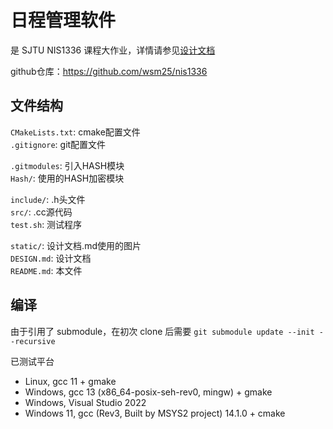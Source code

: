# 日程管理软件

是 SJTU NIS1336 课程大作业，详情请参见[设计文档](./DESIGN.md)  

github仓库：<https://github.com/wsm25/nis1336>  

## 文件结构 
`CMakeLists.txt`: cmake配置文件  
`.gitignore`: git配置文件  

`.gitmodules`: 引入HASH模块  
`Hash/`: 使用的HASH加密模块  

`include/`: .h头文件  
`src/`: .cc源代码  
`test.sh`: 测试程序

`static/`: 设计文档.md使用的图片  
`DESIGN.md`: 设计文档  
`README.md`: 本文件  

## 编译
由于引用了 submodule，在初次 clone 后需要 `git submodule update --init --recursive`

已测试平台
- Linux, gcc 11 + gmake
- Windows, gcc 13 (x86_64-posix-seh-rev0, mingw) + gmake
- Windows, Visual Studio 2022
- Windows 11, gcc (Rev3, Built by MSYS2 project) 14.1.0 + cmake